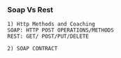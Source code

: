 ### Soap Vs Rest
```
1) Http Methods and Coaching
SOAP: HTTP POST OPERATIONS/METHODS
REST: GET/ POST/PUT/DELETE

2) SOAP CONTRACT


```

